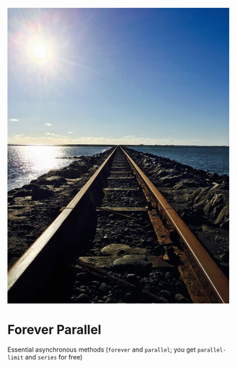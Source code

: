 

![Forever Parallel](https://raw.githubusercontent.com/loveencounterflow/forever-parallel/master/art/forever-parallel.jpeg)


# Forever Parallel

Essential asynchronous methods (`forever` and `parallel`; you get `parallel-limit` and `series` for free)
